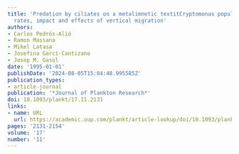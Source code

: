 ```yaml
---
title: 'Predation by ciliates on a metalimnetic textitCryptomonas population: feeding
  rates, impact and effects of vertical migration'
authors:
- Carlos Pedrós-Alió
- Ramon Massana
- Mikel Latasa
- Josefina Garcí-Cantizano
- Josep M. Gasol
date: '1995-01-01'
publishDate: '2024-08-05T15:04:48.995585Z'
publication_types:
- article-journal
publication: '*Journal of Plankton Research*'
doi: 10.1093/plankt/17.11.2131
links:
- name: URL
  url: https://academic.oup.com/plankt/article-lookup/doi/10.1093/plankt/17.11.2131
pages: '2131-2154'
volume: '17'
number: '11'
---
```

